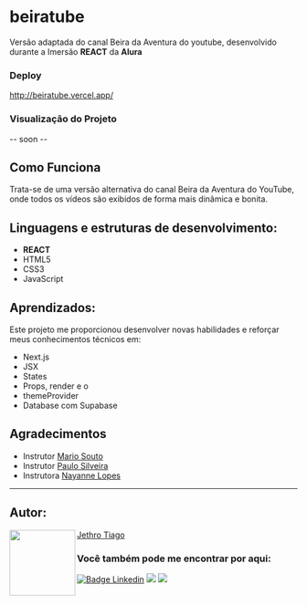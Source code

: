 # beiratube
Versão adaptada do canal Beira da Aventura do youtube, desenvolvido durante a Imersão <strong>REACT</strong> da <strong>Alura</strong>

### Deploy

http://beiratube.vercel.app/

### Visualização do Projeto

-- soon --

## Como Funciona

Trata-se de uma versão alternativa do canal Beira da Aventura do YouTube, onde todos os vídeos são exibidos de forma mais dinâmica e bonita.

## Linguagens e estruturas de desenvolvimento:

* <strong>REACT</strong>
* HTML5
* CSS3
* JavaScript

## Aprendizados:

Este projeto me proporcionou desenvolver novas habilidades e reforçar meus conhecimentos técnicos em:

- Next.js
- JSX
- States
- Props, render e o 
- themeProvider
- Database com Supabase

## Agradecimentos

* Instrutor [Mario Souto](https://github.com/pedromarins)
* Instrutor [Paulo Silveira](https://github.com/pedromarins)
* Instrutora [Nayanne Lopes](https://www.linkedin.com/in/nayannebatista/)

---

<h2 id="autor" align="left">Autor:</h2>
  <img align="left" src="https://avatars.githubusercontent.com/u/103612874?v=4" width=115>
<a href="https://github.com/JethroTiago">Jethro Tiago</a>
<h3 align="left">Você também pode me encontrar por aqui:</h3>
<p align="left">
  <a href="https://www.linkedin.com/in/jethrotiago/"><img src="https://img.shields.io/badge/LinkedIn-0077B5?style=for-the-badge&logo=linkedin&logoColor=white" alt="Badge Linkedin" /></a>
  <a href="https://www.youtube.com/c/BEIRADAAVENTURA" target="_blank"><img src="https://img.shields.io/badge/YouTube-FF0000?style=for-the-badge&logo=youtube&logoColor=white" target="_blank"></a>
  <a href="https://instagram.com/jethrotiago" target="_blank"><img src="https://img.shields.io/badge/-Instagram-%23E4405F?style=for-the-badge&logo=instagram&logoColor=white" target="_blank"></a>
  <br>
